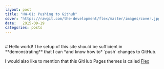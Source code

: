 ```yaml
---
layout: post
title: "HW-01: Pushing to Github"
cover: "https://rawgit.com/the-development/flex/master/images/cover.jpg"
date:   2015-09-19
categories: posts
---
```


<br/>
# Hello world!
The setup of this site should be sufficient in **demonstrating** that
I can *and know how to* `push` changes to GitHub.

I would also like to mention that this GitHub Pages themes is called [Flex](https://github.com/the-development/flex)

